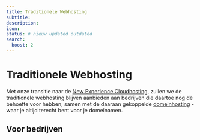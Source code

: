 ```yaml
---
title: Traditionele Webhosting
subtitle:  
description: 
icon: 
status: # nieuw updated outdated
search:
  boost: 2 
---
```


# Traditionele Webhosting

Met onze transitie naar de [New Experience Cloudhosting](/NE%20Cloudhosting/), zullen we de traditionele webhosting blijven aanbieden aan bedrijven die daartoe nog de behoefte voor hebben; samen met de daaraan gekoppelde [domeinhosting](https://www.web.omadudu.com) - waar je altijd terecht bent voor je domeinamen.

## Voor bedrijven